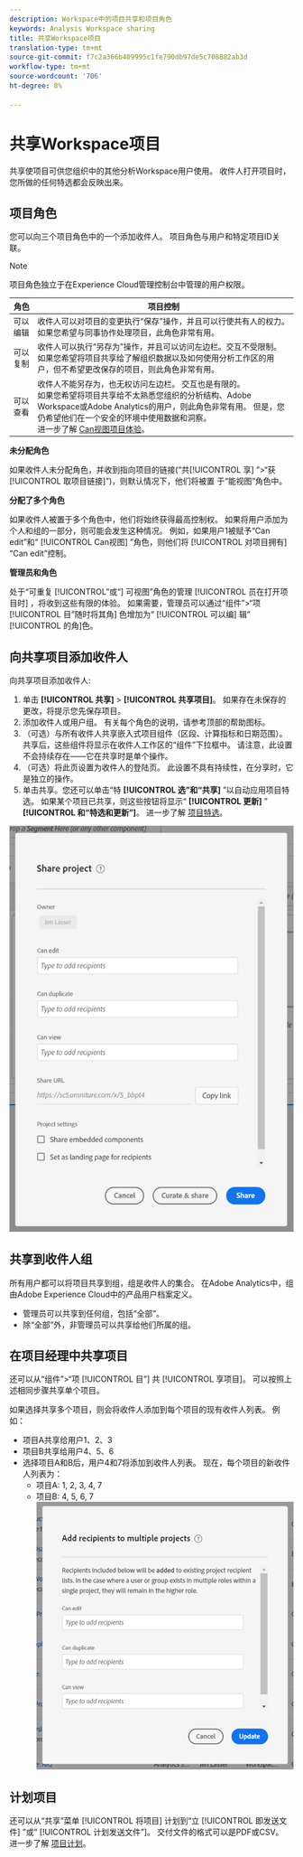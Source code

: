 ```yaml
---
description: Workspace中的项目共享和项目角色
keywords: Analysis Workspace sharing
title: 共享Workspace项目
translation-type: tm+mt
source-git-commit: f7c2a366b409995c1fe790db97de5c708882ab3d
workflow-type: tm+mt
source-wordcount: '706'
ht-degree: 8%

---
```



# 共享Workspace项目

共享使项目可供您组织中的其他分析Workspace用户使用。 收件人打开项目时，您所做的任何特选都会反映出来。

## 项目角色

您可以向三个项目角色中的一个添加收件人。 项目角色与用户和特定项目ID关联。

>[!NOTE]
> 项目角色独立于在Experience Cloud管理控制台中管理的用户权限。

| 角色 | 项目控制 |
|---|---|
| 可以编辑 | 收件人可以对项目的变更执行“保存”操作，并且可以行使共有人的权力。<br>如果您希望与同事协作处理项目，此角色非常有用。 |
| 可以复制 | 收件人可以执行“另存为”操作，并且可以访问左边栏。交互不受限制。<br>如果您希望将项目共享给了解组织数据以及如何使用分析工作区的用户，但不希望更改保存的项目，则此角色非常有用。 |
| 可以查看 | 收件人不能另存为，也无权访问左边栏。 交互也是有限的。<br>如果您希望将项目共享给不太熟悉您组织的分析结构、Adobe Workspace或Adobe Analytics的用户，则此角色非常有用。 但是，您仍希望他们在一个安全的环境中使用数据和洞察。<br>进一步了解 [Can视图项目体验](/help/analyze/analysis-workspace/curate-share/view-only-projects.md)。 |

**未分配角色**

如果收件人未分配角色，并收到指向项目的链接(“共[!UICONTROL 享] ”>“获 [!UICONTROL 取项目链接]”)，则默认情况下，他们将被置  于“能视图”角色中。

**分配了多个角色**

如果收件人被置于多个角色中，他们将始终获得最高控制权。 如果将用户添加为个人和组的一部分，则可能会发生这种情况。 例如，如果用户1被赋予“Can edit”和“ [!UICONTROL Can视图] ”角色，则他们将 [!UICONTROL 对项目拥有] “Can edit”控制。

**管理员和角色**

处于“可重复 [!UICONTROL”或“] 可视图”角色的管理 [!UICONTROL 员在打开项目时] ，将收到这些有限的体验。 如果需要，管理员可以通过“组件”>“项 [!UICONTROL 目”随时将其角] 色增加为“ [!UICONTROL 可以编] 辑” [!UICONTROL 的角]色。

## 向共享项目添加收件人

向共享项目添加收件人:

1. 单击 **[!UICONTROL 共享]** > **[!UICONTROL 共享项目]**。
如果存在未保存的更改，将提示您先保存项目。
1. 添加收件人或用户组。
有关每个角色的说明，请参考顶部的帮助图标。
1. （可选）与所有收件人共享嵌入式项目组件（区段、计算指标和日期范围）。
共享后，这些组件将显示在收件人工作区的“组件”下拉框中。 请注意，此设置不会持续存在——它在共享时是单个操作。
1. （可选）将此页设置为收件人的登陆页。
此设置不具有持续性，在分享时，它是独立的操作。
1. 单击共享。您还可以单击“特 **[!UICONTROL 选”和“共享]** ”以自动应用项目特选。 如果某个项目已共享，则这些按钮将显示“ **[!UICONTROL 更新]** ” **[!UICONTROL 和“特选和更新”]**。 进一步了解 [项目特选](https://docs.adobe.com/content/help/zh-Hans/analytics/analyze/analysis-workspace/curate-share/curate.html)。

![](assets/share-proj-modal.png)

## 共享到收件人组

所有用户都可以将项目共享到组，组是收件人的集合。 在Adobe Analytics中，组由Adobe Experience Cloud中的产品用户档案定义。

* 管理员可以共享到任何组，包括“全部”。
* 除“全部”外，非管理员可以共享给他们所属的组。

## 在项目经理中共享项目

还可以从“组件”>“项 [!UICONTROL 目”] 共 [!UICONTROL 享项目]。 可以按照上述相同步骤共享单个项目。

如果选择共享多个项目，则会将收件人添加到每个项目的现有收件人列表。 例如：

* 项目A共享给用户1、2、3
* 项目B共享给用户4、5、6
* 选择项目A和B后，用户4和7将添加到收件人列表。 现在，每个项目的新收件人列表为：
   * 项目A: 1, 2, 3, 4, 7
   * 项目B: 4, 5, 6, 7
   ![](assets/mult-proj-sharing.png)

## 计划项目

还可以从“共享”菜单 [!UICONTROL 将项目] 计划到“立 [!UICONTROL 即发送文件] ”或“ [!UICONTROL 计划发送文件”]。 交付文件的格式可以是PDF或CSV。 进一步了解 [项目计划](https://docs.adobe.com/content/help/en/analytics/analyze/analysis-workspace/curate-share/t-schedule-report.html)。
